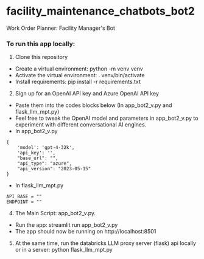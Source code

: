 # facility_maintenance_chatbots_bot2
Work Order Planner: Facility Manager's Bot

### To run this app locally:
1. Clone this repository
- Create a virtual environment: python -m venv venv
- Activate the virtual environment: . venv/bin/activate
- Install requirements: pip install -r requirements.txt

2. Sign up for an OpenAI API key and Azure OpenAI API key
- Paste them into the codes blocks below (In app_bot2_v.py and flask_llm_mpt.py)
- Feel free to tweak the OpenAI model and parameters in app_bot2_v.py to experiment with different conversational AI engines.
- In app_bot2_v.py
~~~~
{
    'model': 'gpt-4-32k',
    'api_key': '',
    "base_url": "",
    "api_type": "azure",
    "api_version": "2023-05-15"
}
~~~~

- In flask_llm_mpt.py
~~~~
API_BASE = ""
ENDPOINT = ""
~~~~

4. The Main Script: app_bot2_v.py.
- Run the app: streamlit run app_bot2_v.py
- The app should now be running on http://localhost:8501

5. At the same time, run the databricks LLM proxy server (flask) api locally or in a server: python flask_llm_mpt.py

